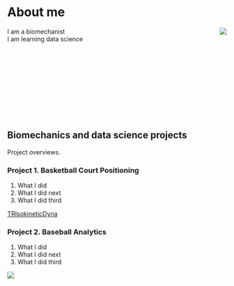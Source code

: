 # About me
<img align="right" src="https://github.com/user-attachments/assets/c294fc01-3193-49e0-8d8f-46cc22b17b5d">
I am a biomechanist <br />
I am learning data science
<br /> <br /> <br /> <br /> <br /> <br /> <br /> <br /> <br /> <br /> <br />

## Biomechanics and data science projects
Project overviews.

### Project 1. Basketball Court Positioning
1. What I did
2. What I did next
3. What I did third

[TRIsokineticDyna](https://github.com/sleigh79/BiomechanicsPortfolio/blob/main/TRIsokineticDyna.pdf)

### Project 2. Baseball Analytics
1. What I did
2. What I did next
3. What I did third

![](https://github.com/user-attachments/assets/f7cee4e0-8218-44b5-95cc-1e4ddbefd638)
